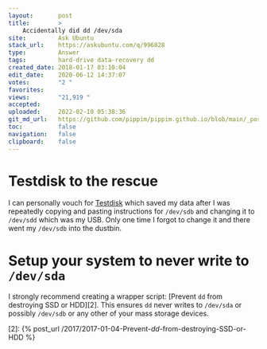 ```yaml
---
layout:       post
title:        >
    Accidentally did dd /dev/sda
site:         Ask Ubuntu
stack_url:    https://askubuntu.com/q/996828
type:         Answer
tags:         hard-drive data-recovery dd
created_date: 2018-01-17 03:10:04
edit_date:    2020-06-12 14:37:07
votes:        "2 "
favorites:    
views:        "21,919 "
accepted:     
uploaded:     2022-02-10 05:38:36
git_md_url:   https://github.com/pippim/pippim.github.io/blob/main/_posts/2018/2018-01-17-Accidentally-did-dd-_dev_sda.md
toc:          false
navigation:   false
clipboard:    false
---
```


# Testdisk to the rescue

I can personally vouch for [Testdisk][1] which saved my data after I was repeatedly copying and pasting instructions for `/dev/sdb` and changing it to `/dev/sdd` which was my USB. Only one time I forgot to change it and there went my `/dev/sdb` into the dustbin.

# Setup your system to never write to `/dev/sda`

I strongly recommend creating a wrapper script: [Prevent `dd` from destroying SSD or HDD][2]. This ensures `dd` never writes to `/dev/sda` or possibly `/dev/sdb` or any other of your mass storage devices.


  [1]: https://www.pcworld.com/article/3132067/linux/how-to-recover-lost-data-using-testdisk.html
  [2]: {% post_url /2017/2017-01-04-Prevent-_dd_-from-destroying-SSD-or-HDD %}
